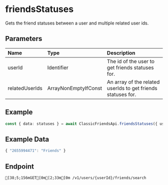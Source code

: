 
# friendsStatuses
Gets the friend statuses between a user and multiple related user ids.


## Parameters
| Name           | Type                                | Description                                                  |
| :------------- | :---------------------------------- | :----------------------------------------------------------- |
| userId         | Identifier                          | The id of the user to get friends statuses for.              |
| relatedUserIds | ArrayNonEmptyIfConst<RelatedUserId> | An array of the related userIds to get friends statuses for. |



## Example
```ts copy showLineNumbers
const { data: statuses } = await ClassicFriendsApi.friendsStatuses({ userId: 45348281, relatedUserIds: [2655994471] }); 
```


## Example Data
```ts copy showLineNumbers
{ "2655994471": "Friends" } 
```


## Endpoint
```ansi
[38;5;156mGET[0m[2;33m[0m /v1/users/{userId}/friends/search
```
  